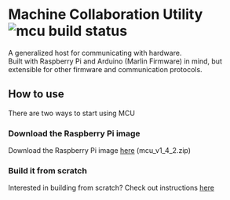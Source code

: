 # Machine Collaboration Utility  ![mcu build status](https://travis-ci.org/Autodesk/machine-collaboration-utility.svg?branch=master)

A generalized host for communicating with hardware.  
Built with Raspberry Pi and Arduino (Marlin Firmware) in mind, but extensible for other firmware and communication protocols.

## How to use  
There are two ways to start using MCU

### Download the Raspberry Pi image  
Download the Raspberry Pi image [here](https://drive.google.com/uc?id=0B7k-k73S74JBV3A3Z2FSa00teWc&export=download) (mcu_v1_4_2.zip)  

### Build it from scratch
Interested in building from scratch? Check out instructions [here](BUILDING.md)
